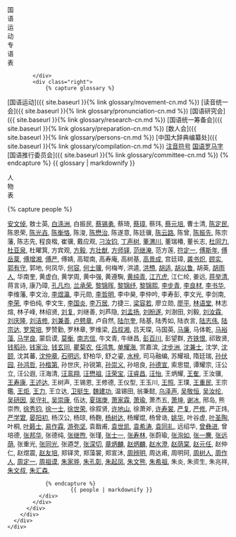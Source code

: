 <div class="bottom">
      <div class="row">
        <div class="col-lg-6 col-md-12 col-12">
          <div class="bottom-box">
            <div class="left">
              <p>国<br>语<br>运<br>动<br>专<br>语<br>表</p>
              
            </div>
            <div class="right">
				{% capture glossary %}
[国语运动]({{ site.baseurl }}{% link glossary/movement-cn.md %})
[读音统一会]({{ site.baseurl }}{% link glossary/pronunciation-cn.md %})
[国语研究会]({{ site.baseurl }}{% link glossary/research-cn.md %})
[国语统一筹备会]({{ site.baseurl }}{% link glossary/preparation-cn.md %})
[数人会]({{ site.baseurl }}{% link glossary/persons-cn.md %})
[中国大辞典编纂处]({{ site.baseurl }}{% link glossary/compilation-cn.md %})
[注音符号](https://baike.baidu.com/item/%E6%B1%89%E8%AF%AD%E6%B3%A8%E9%9F%B3%E7%AC%A6%E5%8F%B7/115195)
[国语罗马字](https://baike.baidu.com/item/%E5%9B%BD%E8%AF%AD%E7%BD%97%E9%A9%AC%E5%AD%97/6060641)
[国语推行委员会]({{ site.baseurl }}{% link glossary/committee-cn.md %})
                {% endcapture %}
			   	{{ glossary | markdownify }}
            </div>
          </div>
        </div>
        <div class="col-lg-6 col-md-12 col-12">
          <div class="bottom-box">
            <div class="left">
              <p>人<br>物 <br>表
              </p>
            </div>
            <div class="right">
              <div class="right-scroll">
                {% capture people %}

[安文倬](https://clangreformers.github.io/people/anwenzhuo-cn.html),
敖士英,
[白涤洲](https://clangreformers.github.io/people/baidizhou-cn.html),
白振民,
[蔡锡勇](https://zh.wikipedia.org/wiki/蔡锡勇),
蔡琦,
[蔡璋](https://zh.wikipedia.org/wiki/蔡璋_(速记工作者)),
蔡玮,
[蔡元培](https://zh.wikipedia.org/wiki/蔡元培),
曹士清,
[陈定民](https://baike.baidu.com/item/陈定民?fromModule=lemma_search-box),
陈恩荣,
[陈光壵](https://zh.wikipedia.org/wiki/陈光尧),
[陈衡恪](https://zh.wikipedia.org/wiki/陈师曾),
陈浚,
[陈懋治](https://zh.wikipedia.org/wiki/陈懋治),
陈遂意,
陈廷骥,
[陈云路](https://baike.baidu.com/item/陈云路?fromModule=lemma_search-box),
陈曾,
[陈振先](https://zh.wikipedia.org/wiki/陳振先),
陈宗藩,
陈志先,
程良楷,
崔骥,
戴应观,
[刁汝钧](https://baike.baidu.com/item/刁汝钧?fromModule=lemma_search-box),
[丁声树](https://zh.wikipedia.org/wiki/丁聲樹),
[董渭川](https://zh.wikipedia.org/wiki/董渭川),
董瑞椿,
董长志,
[杜同力](https://clangreformers.github.io/people/dutongli-cn.html),
[杜亚泉](https://zh.wikipedia.org/wiki/杜亚泉),
杜曜箕,
方宾观,
[方毅](https://clangreformers.github.io/people/fangyi-cn.html),
[方壮猷](https://zh.wikipedia.org/wiki/方壮猷),
[方师铎](https://zh.wikipedia.org/wiki/方師鐸),
[范继淹](https://baike.baidu.com/item/范继淹?fromModule=lemma_search-box),
范方莲,
[符定一](https://zh.wikipedia.org/wiki/符定一),
[傅斯年](https://zh.wikipedia.org/wiki/傅斯年),
[傅岳棻](https://zh.wikipedia.org/wiki/傅嶽棻),
[傅增湘](https://zh.wikipedia.org/wiki/傅增湘),
[傅严](https://clangreformers.github.io/people/fuyan-cn.html),
傅婧,
高辊南,
高寿庵,
高树基,
[高景成](https://baike.baidu.com/item/高景成/9594712),
宫廷璋,
[龚书炽](https://clangreformers.github.io/people/gongshuzhi-cn.html),
[顾实](https://baike.baidu.com/item/顾实/673665),
[郭有守](https://zh.wikipedia.org/wiki/郭有守),
郭地,
何凤华,
[何容](https://zh.wikipedia.org/wiki/何容),
[何士骥](https://baike.baidu.com/item/何士骥/3225991),
何梅岑,
洪逵,
[洪槱](https://zh.wikipedia.org/wiki/洪炎秋),
[胡适](https://zh.wikipedia.org/wiki/胡適),
[胡以鲁](https://baike.baidu.com/item/胡以鲁/1077475),
胡英,
[胡雨人](https://baike.baidu.com/item/胡雨人/10025474),
华南奎,
黄虚白,
黄学周,
黄中强,
黄遵騊,
[黄纯青](https://zh.wikipedia.org/wiki/黃純青),
[江亢虎](https://zh.wikipedia.org/wiki/江亢虎),
江仁纶,
姜远,
[蒋举清](https://zh.wikipedia.org/wiki/蔣舉清),
蒋言诗,
康乃璋,
[孔凡均](https://clangreformers.github.io/people/kongfanjun-cn.html),
[兰承荣](https://baike.baidu.com/item/兰承荣/2632049),
[黎锦晖](https://zh.wikipedia.org/wiki/黎錦暉),
[黎锦纾](https://zh.wikipedia.org/wiki/黎錦紓),
[黎锦熙](https://zh.wikipedia.org/wiki/黎锦熙),
[李步青](https://zh.wikipedia.org/wiki/李步青),
[李良材](https://baike.baidu.com/item/李桐轩/10728490),
[李书华](https://zh.wikipedia.org/wiki/李书华),
李维藩,
李文治,
[李煜瀛](https://zh.wikipedia.org/wiki/李石曾),
李元勋,
[李哲明](https://zh.wikipedia.org/wiki/李哲明),
李中昊,
李仲吟,
李寿彭,
李文光,
李剑南,
[李荣](https://baike.baidu.com/item/李荣/132357),
李伯纯,
李文生,
[李国炎](https://baike.baidu.com/item/李国炎/62520710),
[李万居](https://zh.wikipedia.org/wiki/李萬居),
力捷三,
[梁容若](https://zh.wikipedia.org/wiki/梁容若),
廖立勋,
[廖平](https://zh.wikipedia.org/wiki/廖平),
[林语堂](https://zh.wikipedia.org/wiki/林语堂),
林志煊,
林子峰,
林绍贤,
[刘复](https://zh.wikipedia.org/wiki/刘半农),
刘继善,
刘芦隐,
[刘孟扬](https://baike.baidu.com/item/刘孟扬/3803824),
[刘盼遂](https://baike.baidu.com/item/刘盼遂/488674),
刘澍田,
刘毅,
[刘汝霖](https://baike.baidu.com/item/刘汝霖/3401335),
[刘庆隆](https://baike.baidu.com/item/刘庆隆/15797699),
[刘洁修](https://baike.baidu.com/item/刘洁修/5173715),
[刘兼善](https://baike.baidu.com/item/刘兼善/11068257),
[卢戆章](https://zh.wikipedia.org/wiki/卢戆章),
卢自然,
[陆尔奎](https://baike.baidu.com/item/陆尔奎/969934),
陆基,
陆秀如,
陆衣言,
[陆志伟](https://zh.wikipedia.org/wiki/陆志韦),
[陆宗达](https://zh.wikipedia.org/wiki/陆宗达),
[罗常培](https://zh.wikipedia.org/wiki/罗常培),
罗赞勤,
罗林章,
罗维梁,
[吕叔湘](https://zh.wikipedia.org/wiki/吕叔湘),
吕天琛,
马国英,
[马廉](https://zh.wikipedia.org/wiki/马廉),
马体乾,
[马裕藻](https://zh.wikipedia.org/wiki/馬幼漁),
[马学良](https://zh.wikipedia.org/wiki/馬學良),
蒙启谟,
[莫衡](https://baike.baidu.com/item/莫衡/5404038),
[南志信](https://zh.wikipedia.org/wiki/南志信),
牛文青,
牛继昌,
[彭百川](https://zh.wikipedia.org/wiki/彭百川),
彭望群,
[齐铁恨](https://zh.wikipedia.org/wiki/齊鐵恨),
祁致贤,
[钱稻孙](https://zh.wikipedia.org/wiki/錢稻孫),
[钱家治](https://zh.wikipedia.org/wiki/钱均夫),
[钱玄同](https://zh.wikipedia.org/wiki/钱玄同),
[瞿菊农](https://zh.wikipedia.org/wiki/瞿世英),
[任鸿隽](https://zh.wikipedia.org/wiki/任鸿隽),
[单耀海](https://baike.baidu.com/item/单耀海/12579148),
赏嘉滨,
[沈步洲](https://baike.baidu.com/item/沈步洲/24573664),
[沈兼士](https://zh.wikipedia.org/wiki/沈兼士),
沈学,
[沈颐](https://baike.baidu.com/item/沈颐/64081418),
沈其蕃,
[沈仲章](https://zh.wikipedia.org/wiki/沈仲章_(学者)),
[石明远](https://baike.baidu.com/item/石明远/584403),
舒柏华,
舒之鎏,
[水梓](https://zh.wikipedia.org/wiki/水梓),
司马融编,
苏耀祖,
隋廷瑞,
[孙伏园](https://zh.wikipedia.org/wiki/孙伏园),
[孙鸿哲](https://baike.baidu.com/item/孙鸿哲/5978238),
[孙楷第](https://zh.wikipedia.org/wiki/孙楷第),
孙世庆,
孙锐第,
[孙崇义](https://clangreformers.github.io/people/sunchongyi-cn.html),
孙培良,
[孙德宣](https://baike.baidu.com/item/孙德宣/1116324),
索思锟,
谭耀宗,
汪公立,
汪公遐,
汪海清,
[汪鸾翔](https://zh.wikipedia.org/wiki/汪鸾翔),
[汪懋祖](https://zh.wikipedia.org/wiki/汪懋祖),
[汪荣宝](https://zh.wikipedia.org/wiki/汪荣宝),
[汪睿昌](https://zh.wikipedia.org/wiki/特睦格圖),
[汪怡](https://clangreformers.github.io/people/wangyi-cn.html),
王炳耀,
[王隺](https://baike.baidu.com/item/王云轩/29241),
王汝骥,
[王寿康](https://clangreformers.github.io/people/wangshoukang-cn.html),
[王述达](https://clangreformers.github.io/people/wangshuda-cn.html),
王树声,
王锡恩,
王修德,
王仪型,
王玉川,
[王照](https://zh.wikipedia.org/wiki/王照_(光緒進士)),
王璞,
[王重民](https://zh.wikipedia.org/wiki/王重民),
王宗鑑,
[王炬](https://zh.wikipedia.org/wiki/王炬_(1911年)),
[王力](https://zh.wikipedia.org/wiki/王力_(语言学家)),
王立达,
[卫挺生](https://zh.wikipedia.org/wiki/衛挺生),
[魏建功](https://zh.wikipedia.org/wiki/魏建功),
温锡田,
翁秉懿,
[乌泽声](https://zh.wikipedia.org/wiki/烏澤聲),
[吴敬恒](https://zh.wikipedia.org/wiki/吳稚暉),
[吴汝纶](https://zh.wikipedia.org/wiki/吴汝纶),
[吴研因](https://zh.wikipedia.org/wiki/吴研因),
[吴守礼](https://zh.wikipedia.org/wiki/吳守禮),
[吴崇康](https://baike.baidu.com/item/吴崇康/57169396),
伍达,
[夏瑞庚](https://zh.wikipedia.org/wiki/夏瑞庚),
[萧家霖](https://clangreformers.github.io/people/xiaojialin-cn.html),
[萧瑜](https://zh.wikipedia.org/wiki/萧子升),
萧杰五,
[萧坤](https://baike.baidu.com/item/萧坤/6734064),
[谢冰](https://clangreformers.github.io/people/xierenbing-cn.html),
邢岛,
熊崇煦,
[徐秀钧](https://baike.baidu.com/item/徐秀钧/930610),
[徐一士](https://zh.wikipedia.org/wiki/徐一士),
[徐世荣](https://baike.baidu.com/item/徐世荣/1142033),
徐叙贤,
[许地山](https://zh.wikipedia.org/wiki/許地山),
徐萧斧,
[许寿裳](https://zh.wikipedia.org/wiki/许寿裳),
[严复](https://zh.wikipedia.org/wiki/嚴復),
[严修](https://zh.wikipedia.org/wiki/严修),
严正炜,
[严学宭](https://zh.wikipedia.org/wiki/严学宭),
[晏阳初](https://zh.wikipedia.org/wiki/晏陽初),
杨汉公,
杨琼,
杨麴,
[杨树达](https://zh.wikipedia.org/wiki/杨树达),
杨耀焜,
杨曾诰,
[姚华](https://zh.wikipedia.org/wiki/姚華),
叶谷虚,
[叶圣陶](https://zh.wikipedia.org/wiki/叶圣陶),
叶桐,
[叶籁士](https://zh.wikipedia.org/wiki/叶籁士),
[易作霖](https://zh.wikipedia.org/wiki/易作霖),
[游弥坚](https://zh.wikipedia.org/wiki/游彌堅),
袁戬甫,
[袁世凯](https://zh.wikipedia.org/wiki/袁世凯),
[袁希涛](https://zh.wikipedia.org/wiki/袁希濤),
[袁同礼](https://zh.wikipedia.org/wiki/袁同禮),
远绍华,
[曾彝进](https://zh.wikipedia.org/wiki/曾彝进),
曾培德,
[张邦华](https://baike.baidu.com/item/张邦华/6042000?fr=aladdin),
张德纯,
[张继煦](https://zh.wikipedia.org/wiki/张继煦),
张瑾,
[张士一](https://zh.wikipedia.org/wiki/张士一),
[张寿林](https://clangreformers.github.io/people/zhangshoulin-cn.html),
张蔚瑜,
[张洵如](https://clangreformers.github.io/people/zhangxunru-cn.html),
[张一麐](https://zh.wikipedia.org/wiki/張一麐),
[张远荫](https://clangreformers.github.io/people/zhangyuanyin-cn.html),
张重光,
[张同光](https://baike.baidu.com/item/张同光/63845113?fr=aladdin),
张逎芝,
[张深切](https://zh.wikipedia.org/wiki/張深切),
[章炳麟](https://zh.wikipedia.org/wiki/章太炎),
[赵炳麟](https://zh.wikipedia.org/wiki/趙炳麟),
[赵水澄](https://clangreformers.github.io/people/zhaoshuicheng-cn.html),
[赵荫棠](https://baike.baidu.com/item/赵荫棠/1987478),
[赵元任](https://zh.wikipedia.org/wiki/赵元任),
赵仲仁,
赵煜震,
[赵友培](https://zh.wikipedia.org/wiki/赵友培),
郑铎灵,
郑藻裳,
郑宣沐,
[周辨明](https://zh.wikipedia.org/wiki/周辨明),
周达甫,
周明珂,
[周树人](https://zh.wikipedia.org/wiki/鲁迅),
[周作人](https://zh.wikipedia.org/wiki/周作人),
[周定一](https://zh.wikipedia.org/wiki/周定一),
[周祖谟](https://zh.wikipedia.org/wiki/周祖谟),
[朱家骅](https://zh.wikipedia.org/wiki/朱家驊),
[朱孔彰](https://baike.baidu.com/item/朱孔彰/1712762),
[朱起凤](https://baike.baidu.com/item/朱起凤/1180727),
[朱文熊](https://zh.wikipedia.org/wiki/朱文熊),
[朱希祖](https://zh.wikipedia.org/wiki/朱希祖),
朱炎,
朱资生,
朱兆祥,
[朱文叔](https://baike.baidu.com/item/朱文叔/3722097),
[朱汇森](https://zh.wikipedia.org/wiki/朱匯森),


                {% endcapture %}
				        {{ people | markdownify }}
              </div>
            </div>
          </div>
        </div>
      </div>
    </div>